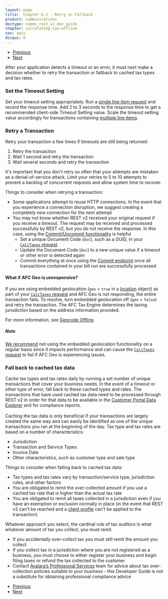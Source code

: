 ```yaml
---
layout: page
title:  Chapter 6.2 - Retry or Fallback
product: communications
doctype: comms_rest_v2_dev_guide
chapter: calculating-tax-offline
nav: apis
disqus: 0
---
```


<ul class="pager">
  <li class="previous"><a href="/communications/dev-guide_rest_v2/calculating-tax-offline/detect-dropped-connection/"><i class="glyphicon glyphicon-chevron-left"></i>Previous</a></li>
  <li class="next"><a href="/communications/dev-guide_rest_v2/calculating-tax-offline/recover-data/">Next<i class="glyphicon glyphicon-chevron-right"></i></a></li>
</ul>

After your application detects a timeout or an error, it must next make a decision whether to retry the transaction or fallback to cached tax types and tax rates.

<h3>Set the Timeout Setting</h3>
Set your timeout setting appropriately.  Run a <a class="dev-guide-link" href="/communications/dev-guide_rest_v2/customizing-transactions/sample-transactions/simple-request/">single line item request</a> and record the response time.  Add 2 to 3 seconds to the response time to get a recommended client-side Timeout Setting value.  Scale the timeout setting value accordingly for transactions containing <a class="dev-guide-link" href="/communications/dev-guide_rest_v2/customizing-transactions/sample-transactions/multi-line-request/">multiple line items</a>.

<h3>Retry a Transaction</h3>
Retry your transaction a few times if timeouts are still being returned:
<ol class="dev-guide-list">
  <li>Retry the transaction</li>
  <li>Wait 1 second and retry the transaction</li>
  <li>Wait several seconds and retry the transaction</li>
</ol>

It's important that you don't retry so often that your attempts are mistaken as a denial-of-service attack.  Limit your retries to 5 to 10 attempts to prevent a backlog of concurrent requests and allow system time to recover.

Things to consider when retrying a transaction:
<ul class="dev-guide-list">
  <li>Some applications attempt to reuse HTTP connections. In the event that you experience a connection disruption, we suggest creating a completely new connection for the next attempt</li>
  <li>You may not know whether REST v2 received your original request if you receive a timeout. The request may be received and processed successfully by REST v2, but you do not receive the response. In this case, using the <a class="dev-guide-link" href="/communications/dev-guide_rest_v2/commit-uncommit/">Commit/Uncommit functionality</a> is helpful
  <ul class="dev-guide-list">
    <li>Set a unique Document Code (<code>doc</code>), such as a GUID, in your <a class="dev-guide-link" href="/communications/dev-guide_rest_v2/reference/calc-taxes-request/"><code>CalcTaxes</code> request</a></li>
    <li>Update the Document Code (<code>doc</code>) to a new unique value if a timeout or other error is detected again</li>
    <li>Commit everything at once using the <a class="dev-guide-link" href="/communications/dev-guide_rest_v2/commit-uncommit/commit-request/">Commit endpoint</a> once all transactions contained in your bill run are successfully processed</li>
  </ul>
  </li>
</ul>

<h4>What if AFC Geo is unresponsive?</h4>
If you are using embedded geolocation (<code>geo</code> = <code>true</code> in a <a class="dev-guide-link" href="/communications/dev-guide_rest_v2/reference/location/">location</a> object) as part of your <a class="dev-guide-link" href="/communications/dev-guide_rest_v2/reference/calc-taxes-request/"><code>CalcTaxes</code> request</a> and AFC Geo is not responding, the entire transaction fails.  To resolve, turn embedded geolocation off (<code>geo</code> = <code>false</code>) and retry the transaction.  The AFC Tax Engine determines the taxing jurisdiction based on the address information provided.

For more information, see <a class="dev-guide-link" href="/communications/dev-guide_rest_v2/calculating-tax-offline/geocode-offline/">Geocode Offline</a>.

<h5>Note</h5>
<a class="dev-guide-link" href="/communications/dev-guide_rest_v2/getting-started/best-practices">We recommend</a> not using the embedded geolocation functionality on a regular basis since it impacts performance and can cause the <a class="dev-guide-link" href="/communications/dev-guide_rest_v2/reference/calc-taxes-request/"><code>CalcTaxes</code> request</a> to fail if AFC Geo is experiencing issues.

<h3>Fall back to cached tax data</h3>
Cache tax types and tax rates daily by running a set number of unique transactions that cover your business needs.  In the event of a timeout or other type of error, fall back to these cached types and rates. The transactions that have used cached tax data need to be processed through REST v2 in order for that data to be available in the <a class="dev-guide-link" href="https://communications.avalara.net/AFC/Reporting/Explorer">Customer Portal Data Explorer</a> and for compliance reports. 
<br/><br/> 
Caching the tax data is only beneficial if your transactions are largely created the same way and can easily be identified as one of the unique transactions you ran at the beginning of the day.  Tax type and tax rates are based on a number of characteristics:
<ul class="dev-guide-list">
  <li>Jurisdiction</li>
  <li>Transaction and Service Types</li>
  <li>Invoice Date</li>
  <li>Other characteristics, such as customer type and sale type</li>
</ul>

Things to consider when falling back to cached tax data:
<ul class="dev-guide-list">
  <li>Tax types and tax rates vary by transaction/service type, jurisdiction rules, and other factors</li>
  <li>You are obligated to remit the over-collected amount if you use a cached tax rate that is higher than the actual tax rate</li>
  <li>You are obligated to remit all taxes collected in a jurisdiction even if you have an exemption or exclusion normally in place (in the event that REST v2 can't be reached and a <a class="dev-guide-link" href="/communications/dev-guide_rest_v2/customizing-transactions/client-profiles/">client profile</a> can't be applied to the transaction)</li>
</ul>

Whatever approach you select, the cardinal rule of tax auditors is what whatever amount of tax you collect, you must remit. 
<ul class="dev-guide-list">
  <li>If you accidentally over-collect tax you must still remit the amount you collect</li>
  <li>If you collect tax in a jurisdiction where you are not registered as a business, you must choose to either register your business and begin filing taxes or refund the tax collected to the customer</li>
  <li>Contact <a class="dev-guide-link" href="https://www.avalara.com/contact-us/">Avalara’s Professional Services</a> team for advice about tax over-collection policies suitable to your business - this Developer Guide is not a substitute for obtaining professional compliance advice</li>
</ul>

<ul class="pager">
  <li class="previous"><a href="/communications/dev-guide_rest_v2/calculating-tax-offline/detect-dropped-connection/"><i class="glyphicon glyphicon-chevron-left"></i>Previous</a></li>
  <li class="next"><a href="/communications/dev-guide_rest_v2/calculating-tax-offline/recover-data/">Next<i class="glyphicon glyphicon-chevron-right"></i></a></li>
</ul>